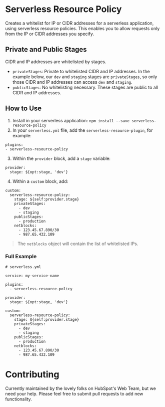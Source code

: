 # Serverless Resource Policy

Creates a whitelist for IP or CIDR addresses for a serverless application, using serverless resource policies. This enables you to allow requests only from the IP or CIDR addresses you specify.

## Private and Public Stages

CIDR and IP addresses are whitelisted by stages.

- `privateStages`: Private to whitelisted CIDR and IP addresses. In the example below, our `dev` and `staging` stages are `privateStages`, so only those CIDR and IP addresses can access `dev` and `staging`.
- `publicStages`: No whitelisting necessary. These stages are public to all CIDR and IP addresses.

## How to Use

1. Install in your serverless application: `npm install --save serverless-resource-policy`
2. In your `serverless.yml` file, add the `serverless-resource-plugin`, for example:

```
plugins:
- serverless-resource-policy
```

3. Within the `provider` block, add a `stage` variable:

```
provider:
  stage: ${opt:stage, 'dev'}
```

4. Within a `custom` block, add:

```
custom:
  serverless-resource-policy:
    stage: ${self:provider.stage}
    privateStages:
      - dev
      - staging
    publicStages:
      - production
    netblocks:
      - 123.45.67.890/30
      - 987.65.432.109
```

> The `netblocks` object will contain the list of whitelisted IPs.

### Full Example

```
# serverless.yml

service: my-service-name

plugins:
  - serverless-resource-policy

provider:
  stage: ${opt:stage, 'dev'}

custom:
  serverless-resource-policy:
    stage: ${self:provider.stage}
    privateStages:
      - dev
      - staging
    publicStages:
      - production
    netblocks:
      - 123.45.67.890/30
      - 987.65.432.109
```

# Contributing

Currently maintained by the lovely folks on HubSpot's Web Team, but we need your help. Please feel free to submit pull requests to add new functionality.
